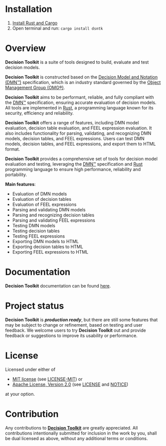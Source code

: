 [mit-url]: https://opensource.org/licenses/MIT
[mit-license-url]: https://github.com/dsntk/dsntk-rs/blob/main/LICENSE-MIT
[apache-url]: https://www.apache.org/licenses/LICENSE-2.0
[apache-license-url]: https://github.com/dsntk/dsntk-rs/blob/main/LICENSE
[apache-notice-url]: https://github.com/dsntk/dsntk-rs/blob/main/NOTICE

# Installation

1. [Install Rust and Cargo](https://www.rust-lang.org/tools/install)
2. Open terminal and run: `cargo install dsntk`
 
# Overview

**Decision Toolkit** is a suite of tools designed to build, evaluate and test decision models.

**Decision Toolkit** is constructed based on the [Decision Model and Notation (DMN™)](https://www.omg.org/dmn/)
specification, which is an industry standard governed by the [Object Management Group (OMG®)](https://www.omg.org/).

**Decision Toolkit** aims to be performant, reliable, and fully compliant with the [DMN™](https://www.omg.org/spec/DMN) specification,
ensuring accurate evaluation of decision models. All tools are implemented in [Rust](https://www.rust-lang.org/),
a programming language known for its security, efficiency and reliability.

**Decision Toolkit** offers a range of features, including DMN model evaluation, decision table evaluation, and FEEL expression evaluation.
It also includes functionality for parsing, validating, and recognizing DMN models, decision tables, and FEEL expressions.
Users can test DMN models, decision tables, and FEEL expressions, and export them to HTML format.

**Decision Toolkit** provides a comprehensive set of tools for decision model evaluation and testing,
leveraging the [DMN™](https://www.omg.org/spec/DMN) specification and [Rust](https://www.rust-lang.org/) programming language
to ensure high performance, reliability and portability.

**Main features**:
- Evaluation of DMN models
- Evaluation of decision tables
- Evaluation of FEEL expressions
- Parsing and validating DMN models
- Parsing and recognizing decision tables
- Parsing and validating FEEL expressions
- Testing DMN models
- Testing decision tables
- Testing FEEL expressions
- Exporting DMN models to HTML
- Exporting decision tables to HTML
- Exporting FEEL expressions to HTML

# Documentation

**Decision Toolkit** documentation can be found [here](https://dsntk.io).

# Project status

**Decision Toolkit** is _**production ready**_, but there are still some features that may be subject to change or refinement,
based on testing and user feedback. We welcome users to try **Decision Toolkit** out and provide feedback or suggestions
to improve its usability or performance.

# License

Licensed under either of

- [MIT license][mit-url] (see [LICENSE-MIT][mit-license-url]) or
- [Apache License, Version 2.0][apache-url] (see [LICENSE][apache-license-url] and [NOTICE][apache-notice-url])

at your option.

# Contribution

Any contributions to [**Decision Toolkit**](https://github.com/DecisionToolkit) are greatly appreciated.
All contributions intentionally submitted for inclusion in the work by you,
shall be dual licensed as above, without any additional terms or conditions.
